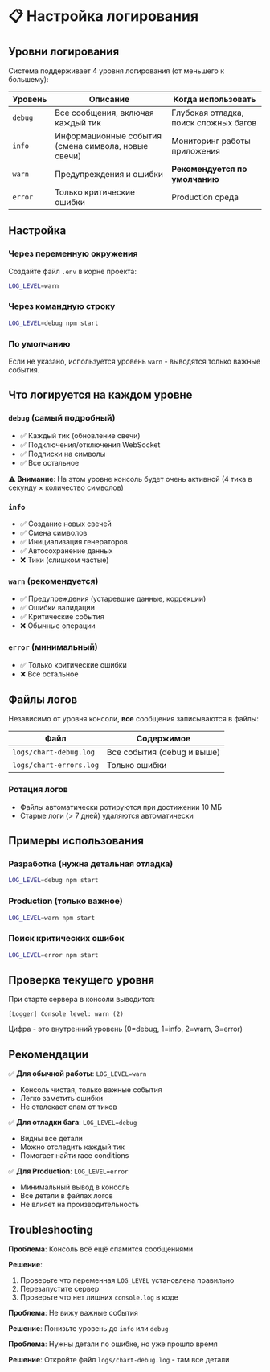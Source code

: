 # 📋 Настройка логирования

## Уровни логирования

Система поддерживает 4 уровня логирования (от меньшего к большему):

| Уровень | Описание | Когда использовать |
|---------|----------|-------------------|
| `debug` | Все сообщения, включая каждый тик | Глубокая отладка, поиск сложных багов |
| `info` | Информационные события (смена символа, новые свечи) | Мониторинг работы приложения |
| `warn` | Предупреждения и ошибки | **Рекомендуется по умолчанию** |
| `error` | Только критические ошибки | Production среда |

## Настройка

### Через переменную окружения

Создайте файл `.env` в корне проекта:

```bash
LOG_LEVEL=warn
```

### Через командную строку

```bash
LOG_LEVEL=debug npm start
```

### По умолчанию

Если не указано, используется уровень `warn` - выводятся только важные события.

## Что логируется на каждом уровне

### `debug` (самый подробный)
- ✅ Каждый тик (обновление свечи)
- ✅ Подключения/отключения WebSocket
- ✅ Подписки на символы
- ✅ Все остальное

**⚠️ Внимание**: На этом уровне консоль будет очень активной (4 тика в секунду × количество символов)

### `info`
- ✅ Создание новых свечей
- ✅ Смена символов
- ✅ Инициализация генераторов
- ✅ Автосохранение данных
- ❌ Тики (слишком частые)

### `warn` (рекомендуется)
- ✅ Предупреждения (устаревшие данные, коррекции)
- ✅ Ошибки валидации
- ✅ Критические события
- ❌ Обычные операции

### `error` (минимальный)
- ✅ Только критические ошибки
- ❌ Все остальное

## Файлы логов

Независимо от уровня консоли, **все** сообщения записываются в файлы:

| Файл | Содержимое |
|------|-----------|
| `logs/chart-debug.log` | Все события (debug и выше) |
| `logs/chart-errors.log` | Только ошибки |

### Ротация логов

- Файлы автоматически ротируются при достижении 10 МБ
- Старые логи (> 7 дней) удаляются автоматически

## Примеры использования

### Разработка (нужна детальная отладка)
```bash
LOG_LEVEL=debug npm start
```

### Production (только важное)
```bash
LOG_LEVEL=warn npm start
```

### Поиск критических ошибок
```bash
LOG_LEVEL=error npm start
```

## Проверка текущего уровня

При старте сервера в консоли выводится:
```
[Logger] Console level: warn (2)
```

Цифра - это внутренний уровень (0=debug, 1=info, 2=warn, 3=error)

## Рекомендации

✅ **Для обычной работы**: `LOG_LEVEL=warn`
- Консоль чистая, только важные события
- Легко заметить ошибки
- Не отвлекает спам от тиков

✅ **Для отладки бага**: `LOG_LEVEL=debug`
- Видны все детали
- Можно отследить каждый тик
- Помогает найти race conditions

✅ **Для Production**: `LOG_LEVEL=error`
- Минимальный вывод в консоль
- Все детали в файлах логов
- Не влияет на производительность

## Troubleshooting

**Проблема**: Консоль всё ещё спамится сообщениями

**Решение**: 
1. Проверьте что переменная `LOG_LEVEL` установлена правильно
2. Перезапустите сервер
3. Проверьте что нет лишних `console.log` в коде

**Проблема**: Не вижу важные события

**Решение**: Понизьте уровень до `info` или `debug`

**Проблема**: Нужны детали по ошибке, но уже прошло время

**Решение**: Откройте файл `logs/chart-debug.log` - там все детали

